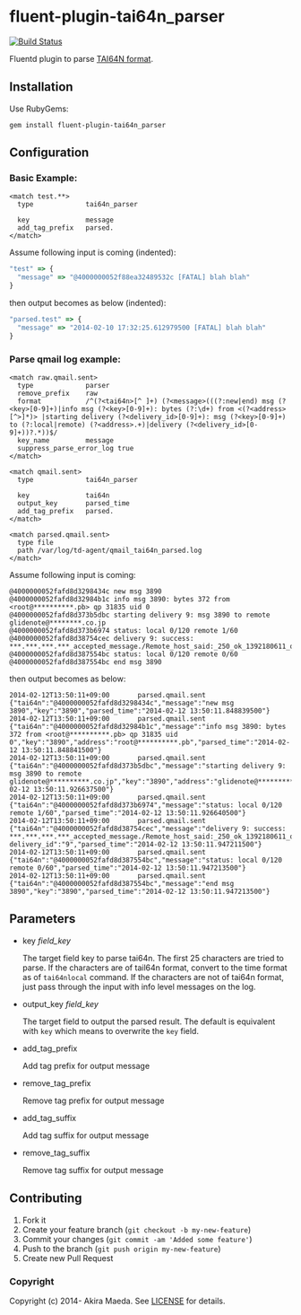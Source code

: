 # fluent-plugin-tai64n_parser

[![Build Status](https://travis-ci.org/glidenote/fluent-plugin-tai64n_parser.png?branch=master)](https://travis-ci.org/glidenote/fluent-plugin-tai64n_parser)

Fluentd plugin to parse [TAI64N format](http://cr.yp.to/libtai/tai64.html#tai64n).

## Installation

Use RubyGems:

```
gem install fluent-plugin-tai64n_parser
```

## Configuration

### Basic Example:

```
<match test.**>
  type             tai64n_parser
  
  key              message
  add_tag_prefix   parsed.
</match>
```

Assume following input is coming (indented):

``` js
"test" => {
  "message" => "@4000000052f88ea32489532c [FATAL] blah blah"
}
```

then output becomes as below (indented):

``` js
"parsed.test" => {
  "message" => "2014-02-10 17:32:25.612979500 [FATAL] blah blah"
}
```

### Parse qmail log example:

```
<match raw.qmail.sent>
  type             parser
  remove_prefix    raw
  format           /^(?<tai64n>[^ ]+) (?<message>(((?:new|end) msg (?<key>[0-9]+)|info msg (?<key>[0-9]+): bytes (?:\d+) from <(?<address>[^>]*)> |starting delivery (?<delivery_id>[0-9]+): msg (?<key>[0-9]+) to (?:local|remote) (?<address>.+)|delivery (?<delivery_id>[0-9]+))?.*))$/
  key_name         message
  suppress_parse_error_log true
</match>

<match qmail.sent>
  type             tai64n_parser

  key              tai64n
  output_key       parsed_time
  add_tag_prefix   parsed.
</match>

<match parsed.qmail.sent>
  type file
  path /var/log/td-agent/qmail_tai64n_parsed.log
</match>
```

Assume following input is coming:

```
@4000000052fafd8d3298434c new msg 3890
@4000000052fafd8d32984b1c info msg 3890: bytes 372 from <root@**********.pb> qp 31835 uid 0
@4000000052fafd8d373b5dbc starting delivery 9: msg 3890 to remote glidenote@********.co.jp
@4000000052fafd8d373b6974 status: local 0/120 remote 1/60
@4000000052fafd8d38754cec delivery 9: success: ***.***.***.***_accepted_message./Remote_host_said:_250_ok_1392180611_qp_10394/
@4000000052fafd8d387554bc status: local 0/120 remote 0/60
@4000000052fafd8d387554bc end msg 3890
```

then output becomes as below:

```
2014-02-12T13:50:11+09:00       parsed.qmail.sent       {"tai64n":"@4000000052fafd8d3298434c","message":"new msg 3890","key":"3890","parsed_time":"2014-02-12 13:50:11.848839500"}
2014-02-12T13:50:11+09:00       parsed.qmail.sent       {"tai64n":"@4000000052fafd8d32984b1c","message":"info msg 3890: bytes 372 from <root@**********.pb> qp 31835 uid 0","key":"3890","address":"root@**********.pb","parsed_time":"2014-02-12 13:50:11.848841500"}
2014-02-12T13:50:11+09:00       parsed.qmail.sent       {"tai64n":"@4000000052fafd8d373b5dbc","message":"starting delivery 9: msg 3890 to remote glidenote@**********.co.jp","key":"3890","address":"glidenote@**********.co.jp","delivery_id":"9","parsed_time":"2014-02-12 13:50:11.926637500"}
2014-02-12T13:50:11+09:00       parsed.qmail.sent       {"tai64n":"@4000000052fafd8d373b6974","message":"status: local 0/120 remote 1/60","parsed_time":"2014-02-12 13:50:11.926640500"}
2014-02-12T13:50:11+09:00       parsed.qmail.sent       {"tai64n":"@4000000052fafd8d38754cec","message":"delivery 9: success: ***.***.***.***_accepted_message./Remote_host_said:_250_ok_1392180611_qp_10394/","
delivery_id":"9","parsed_time":"2014-02-12 13:50:11.947211500"}
2014-02-12T13:50:11+09:00       parsed.qmail.sent       {"tai64n":"@4000000052fafd8d387554bc","message":"status: local 0/120 remote 0/60","parsed_time":"2014-02-12 13:50:11.947213500"}
2014-02-12T13:50:11+09:00       parsed.qmail.sent       {"tai64n":"@4000000052fafd8d387554bc","message":"end msg 3890","key":"3890","parsed_time":"2014-02-12 13:50:11.947213500"}
```

## Parameters

- key *field\_key*

    The target field key to parse tai64n. The first 25 characters are tried to parse.
    If the characters are of tail64n format, convert to the time format as of `tai64nlocal` command.
    If the characters are not of tai64n format, just pass through the input with info level messages on the log.

- output\_key *field\_key*

    The target field to output the parsed result. The default is equivalent with `key` which means to overwrite the `key` field. 

- add_tag_prefix

    Add tag prefix for output message

- remove_tag_prefix

    Remove tag prefix for output message

- add_tag_suffix

    Add tag suffix for output message

- remove_tag_suffix

    Remove tag suffix for output message

## Contributing

1. Fork it
2. Create your feature branch (`git checkout -b my-new-feature`)
3. Commit your changes (`git commit -am 'Added some feature'`)
4. Push to the branch (`git push origin my-new-feature`)
5. Create new Pull Request

### Copyright

Copyright (c) 2014- Akira Maeda. See [LICENSE](LICENSE) for details.

